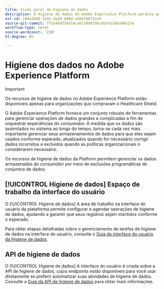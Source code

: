 ```yaml
---
title: Visão geral da higiene de dados
description: A Higiene de dados do Adobe Experience Platform permite gerenciar o ciclo de vida de seus dados ao atualizar ou limpar registros desatualizados ou imprecisos.
exl-id: 104a2bb8-3242-4a20-b98d-ad6df8071a16
source-git-commit: 7f1e4bdf54314cab1f69619bcbb34216da94b17e
workflow-type: tm+mt
source-wordcount: '218'
ht-degree: 0%

---
```


# Higiene dos dados no Adobe Experience Platform

>[!IMPORTANT]
>
>Os recursos de higiene de dados no Adobe Experience Platform estão disponíveis apenas para organizações que compraram o Healthcare Shield.

O Adobe Experience Platform fornece um conjunto robusto de ferramentas para gerenciar operações de dados grandes e complicadas a fim de orquestrar experiências do consumidor. À medida que os dados são assimilados no sistema ao longo do tempo, torna-se cada vez mais importante gerenciar seus armazenamentos de dados para que eles sejam usados conforme esperado, atualizados quando for necessário corrigir dados incorretos e excluídos quando as políticas organizacionais o considerarem necessário.

Os recursos de higiene de dados da Platform permitem gerenciar os dados armazenados do consumidor por meio de exclusões programáticas de conjuntos de dados.

## [!UICONTROL Higiene de dados] Espaço de trabalho da interface do usuário

O [!UICONTROL Higiene de dados] A área de trabalho na interface do usuário da plataforma permite configurar e agendar operações de higiene de dados, ajudando a garantir que seus registros sejam mantidos conforme o esperado.

Para obter etapas detalhadas sobre o gerenciamento de tarefas de higiene de dados na interface do usuário, consulte o [Guia da interface do usuário da Higiene de dados](./ui/overview.md).

## API de higiene de dados

O [!UICONTROL Higiene de dados] A interface do usuário é criada sobre a API de higiene de dados, cujos endpoints estão disponíveis para você usar diretamente se preferir automatizar suas atividades de higiene de dados. Consulte a [Guia da API de higiene de dados](./api/overview.md) para obter mais informações.
